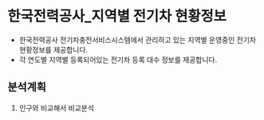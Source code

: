 # 한국전력공사_지역별 전기차 현황정보

- 한국전력공사 전기차충전서비스시스템에서 관리하고 있는 지역별 운영중인 전기차 현황정보를 제공합니다.
- 각 연도별 지역별 등록되어있는 전기차 등록 대수 정보를 제공합니다.

## 분석계획
1. 인구와 비교해서 비교분석
